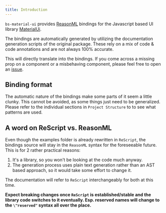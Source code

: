 ```yaml
---
title: Introduction
---
```


`bs-material-ui` provides [ReasonML](https://reasonml.org/) bindings for the
Javascript based UI library [MaterialUi](https://material-ui.com/).

The bindings are automatically generated by utilizing the documentation
generation scripts of the original package. These rely on a mix of code & code
annotations and are not always 100% accurate.

This will directly translate into the bindings. If you come across a missing
prop on a component or a misbehaving component, please feel free to open an
[issue](https://github.com/jsiebern/bs-material-ui/issues).

## Binding format

The automatic nature of the bindings make some parts of it seem a little clunky.
This cannot be avoided, as some things just need to be generalized. Please refer
to the individual sections in `Project Structure` to to see what patterns are
used.

## A word on ReScript vs. ReasonML

Even though the examples folder is already rewritten in `ReScript`, the bindings
source will stay in the `ReasonML` syntax for the foreseeable future. This is
for 2 rather practical reasons:

1. It's a library, so you won't be looking at the code much anyway.
2. The generation process uses plain text generation rather than an AST based
   approach, so it would take some effort to change it.

The documentation will refer to `ReScript` interchangeably for both at this
time.

**Expect breaking changes once `ReScript` is established/stable and the library
code switches to it eventually. Esp. reserved names will change to the
`\"reserved"` syntax all over the place.**
